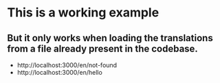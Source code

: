 # This is a working example
## But it only works when loading the translations from a file already present in the codebase.
- http://localhost:3000/en/not-found
- http://localhost:3000/en/hello
